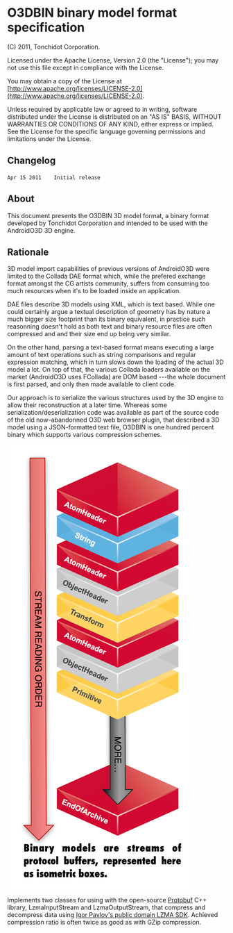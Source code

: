 O3DBIN binary model format specification
========================================

(C) 2011, Tonchidot Corporation.

Licensed under the Apache License, Version 2.0 (the "License"); you may not use this file except in compliance with the License.

You may obtain a copy of the License at [http://www.apache.org/licenses/LICENSE-2.0](http://www.apache.org/licenses/LICENSE-2.0).

Unless required by applicable law or agreed to in writing, software distributed under the License is distributed on an "AS IS" BASIS, WITHOUT WARRANTIES OR CONDITIONS OF ANY KIND, either express or implied. See the License for the specific language governing permissions and limitations under the License.

Changelog
---------

    Apr 15 2011    Initial release

About
-----

This document presents the O3DBIN 3D model format, a binary format developed by Tonchidot Corporation and intended to be used with the AndroidO3D 3D engine.

Rationale
---------

3D model import capabilities of previous versions of AndroidO3D were limited to the Collada DAE format which, while the prefered exchange format amongst the CG artists community, suffers from consuming too much resources when it's to be loaded inside an application.

DAE files describe 3D models using XML, which is text based. While one could certainly argue a textual description of geometry has by nature a much bigger size footprint than its binary equivalent, in practice such reasonning doesn't hold as both text and binary resource files are often compressed and and their size end up being very similar.

On the other hand, parsing a text-based format means executing a large amount of text operations such as string comparisons and regular expression matching, which in turn slows down the loading of the actual 3D model a lot. On top of that, the various Collada loaders available on the market (AndroidO3D uses FCollada) are DOM based ---the whole document is first parsed, and only then made available to client code.

Our approach is to serialize the various structures used by the 3D engine to allow their reconstruction at a later time. Whereas some serialization/deserialization code was available as part of the source code of the old now-abandonned O3D web browser plugin, that described a 3D model using a JSON-formatted text file, O3DBIN is one hundred percent binary which supports various compression schemes.


![Alt](diagrams/png/stream-of-protocol-buffers.png)

Implements two classes for using with the open-source [Protobuf](http://code.google.com/p/protobuf/) C++ library, LzmaInputStream and LzmaOutputStream, that compress and decompress data using [Igor Pavlov's public domain LZMA SDK](http://www.7-zip.org/sdk.html). Achieved compression ratio is often twice as good as with GZip compression.

